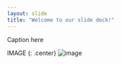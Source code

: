 ```yaml
---
layout: slide
title: "Welcome to our slide deck!"
---
```


Caption here

IMAGE
{: .center}
![image](https://user-images.githubusercontent.com/84146331/203589158-ecea1e5f-a47b-4295-a40e-ecb296e2a1f5.png)
